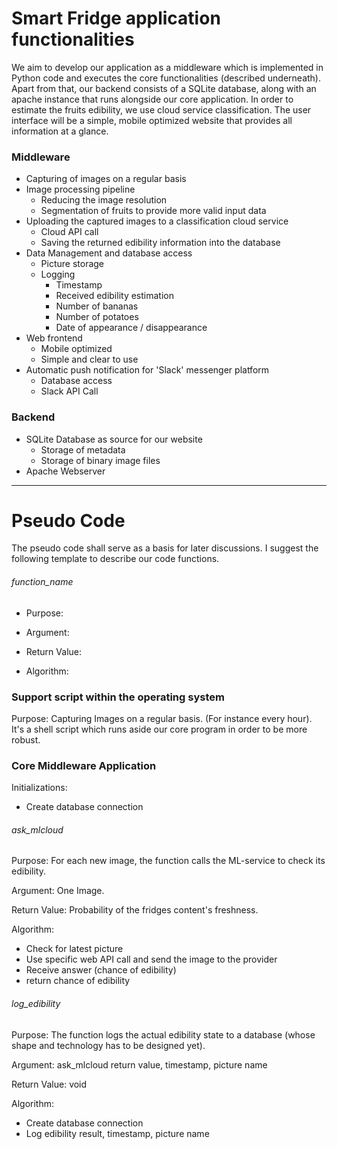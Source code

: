 # Smart Fridge application functionalities

We aim to develop our application as a  middleware which is implemented in Python code and executes the core functionalities (described underneath). Apart from that, our backend consists of a SQLite database, along with an apache instance that runs alongside our core application. In order to estimate the fruits edibility, we use cloud service classification. The user interface will be a simple, mobile optimized website that provides all information at a glance.

### Middleware

+ Capturing of images on a regular basis
+ Image processing pipeline
  + Reducing the image resolution
  + Segmentation of fruits to provide more valid input data
+ Uploading the captured images to a classification cloud service
  + Cloud API call
  + Saving the returned edibility information into the database
+ Data Management and database access
  + Picture storage
  + Logging
    + Timestamp
    + Received edibility estimation
    + Number of bananas
    + Number of potatoes
    + Date of appearance / disappearance
+ Web frontend
  + Mobile optimized
  + Simple and clear to use
+ Automatic push notification for 'Slack' messenger platform
  + Database access
  + Slack API Call

### Backend
+ SQLite Database as source for our website
  + Storage of metadata
  + Storage of binary image files
+ Apache Webserver  

----------------------------------

# Pseudo Code

The pseudo code shall serve as a basis for later discussions. I suggest the following template to describe our code functions.

###### function_name

+ Purpose:

+ Argument:

+ Return Value:

+ Algorithm:

### Support script within the operating system

Purpose: Capturing Images on a regular basis. (For instance every hour). It's a shell script which runs aside our core program in order to be more robust.

### Core Middleware Application

Initializations:
+ Create database connection

###### ask_mlcloud
Purpose: For each new image, the function calls the ML-service to check its edibility.

Argument: One Image.

Return Value: Probability of the fridges content's freshness.

Algorithm:
+ Check for latest picture
+ Use specific web API call and send the image to the provider
+ Receive answer (chance of edibility) 
+ return chance of edibility

###### log_edibility
Purpose: The function logs the actual edibility state to a database (whose shape and technology has to be designed yet).

Argument: ask_mlcloud return value, timestamp, picture name

Return Value: void

Algorithm:
+ Create database connection
+ Log edibility result, timestamp, picture name
